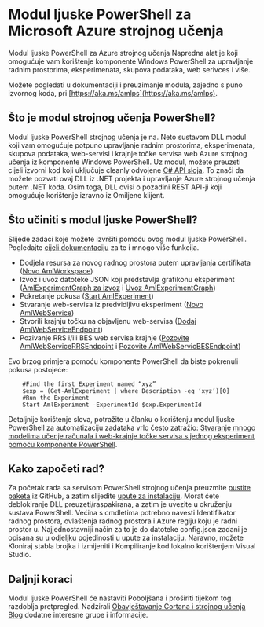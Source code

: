 <properties
    pageTitle="Modul ljuske PowerShell za strojnog učenja | Microsoft Azure"
    description="Modul ljuske PowerShell za Azure strojnog učenja dostupan je u javnom pretpregleda. Pomoću ljuske PowerShell za stvaranje i upravljanje radnim prostorima, eksperimenata, web services i drugo."
    keywords="Isprobajte linearne regresije, strojnog učenja algoritmi, strojnog učenja vodič, predvidljivu Modeliranje tehnike, eksperiment znanstvenog podataka"
    services="machine-learning"
    documentationCenter=""
    authors="hning86"
    manager="jhubbard"
    editor="cgronlun"/>

<tags
    ms.service="machine-learning"
    ms.workload="data-services"
    ms.tgt_pltfrm="na"
    ms.devlang="na"
    ms.topic="article"
    ms.date="08/05/2016"
    ms.author="garye;haining"/>

# <a name="powershell-module-for-microsoft-azure-machine-learning"></a>Modul ljuske PowerShell za Microsoft Azure strojnog učenja

Modul ljuske PowerShell za Azure strojnog učenja Napredna alat je koji omogućuje vam korištenje komponente Windows PowerShell za upravljanje radnim prostorima, eksperimenata, skupova podataka, web serivces i više.

Možete pogledati u dokumentaciji i preuzimanje modula, zajedno s puno izvornog koda, pri [https://aka.ms/amlps](https://aka.ms/amlps). 

## <a name="what-is-the-machine-learning-powershell-module"></a>Što je modul strojnog učenja PowerShell?

Modul ljuske PowerShell strojnog učenja je na. Neto sustavom DLL modul koji vam omogućuje potpuno upravljanje radnim prostorima, eksperimenata, skupova podataka, web-servisi i krajnje točke servisa web Azure strojnog učenja iz komponente Windows PowerShell. Uz modul, možete preuzeti cijeli izvorni kod koji uključuje cleanly odvojene [C# API sloja](https://github.com/hning86/azuremlps/blob/master/code/AzureMLSDK.cs). To znači da možete pozvati ovaj DLL iz .NET projekta i upravljanje Azure strojnog učenja putem .NET koda. Osim toga, DLL ovisi o pozadini REST API-ji koji omogućuje korištenje izravno iz Omiljene klijent.

## <a name="what-can-i-do-with-the-powershell-module"></a>Što učiniti s modul ljuske PowerShell?

Slijede zadaci koje možete izvršiti pomoću ovog modul ljuske PowerShell. Pogledajte [cijeli dokumentaciju](https://aka.ms/amlps) za te i mnogo više funkcija.

- Dodjela resursa za novog radnog prostora putem upravljanja certifikata ([Novo AmlWorkspace](https://github.com/hning86/azuremlps#new-amlworkspace))
- Izvoz i uvoz datoteke JSON koji predstavlja grafikonu eksperiment ([AmlExperimentGraph za izvoz](https://github.com/hning86/azuremlps#export-amlexperimentgraph) i [Uvoz AmlExperimentGraph](https://github.com/hning86/azuremlps#import-amlexperimentgraph))
- Pokretanje pokusa ([Start AmlExperiment](https://github.com/hning86/azuremlps#start-amlexperiment))
- Stvaranje web-servisa iz predvidljivu eksperiment ([Novo AmlWebService](https://github.com/hning86/azuremlps#new-amlwebservice))
- Stvorili krajnju točku na objavljenu web-servisa ([Dodaj AmlWebServiceEndpoint](https://github.com/hning86/azuremlps#add-amlwebserviceendpoint))
- Pozivanje RRS i/ili BES web servisa krajnje ([Pozovite AmlWebServiceRRSEndpoint](https://github.com/hning86/azuremlps#invoke-amlwebservicerrsendpoint) i [Pozovite AmlWebServicBESEndpoint](https://github.com/hning86/azuremlps#invoke-amlwebservicebesendpoint))

Evo brzog primjera pomoću komponente PowerShell da biste pokrenuli pokusa postojeće:

        #Find the first Experiment named “xyz”
        $exp = (Get-AmlExperiment | where Description -eq ‘xyz’)[0]
        #Run the Experiment
        Start-AmlExperiment -ExperimentId $exp.ExperimentId 

Detaljnije korištenje slova, potražite u članku o korištenju modul ljuske PowerShell za automatizaciju zadataka vrlo često zatražio: [Stvaranje mnogo modelima učenje računala i web-krajnje točke servisa s jednog eksperiment pomoću komponente PowerShell](machine-learning-create-models-and-endpoints-with-powershell.md).

## <a name="how-do-i-get-started"></a>Kako započeti rad?

Za početak rada sa servisom PowerShell strojnog učenja preuzmite [pustite paketa](https://github.com/hning86/azuremlps/releases) iz GitHub, a zatim slijedite [upute za instalaciju](https://github.com/hning86/azuremlps/blob/master/README.md). Morat ćete deblokiranje DLL preuzeti/raspakirana, a zatim je uvezite u okruženju sustava PowerShell. Većina s cmdletima potrebno navesti Identifikator radnog prostora, ovlaštenja radnog prostora i Azure regiju koju je radni prostor u. Najjednostavniji način za to je do datoteke config.json zadani je opisana su u odjeljku pojedinosti u upute za instalaciju. Naravno, možete Kloniraj stabla brojka i izmijeniti i Kompiliranje kod lokalno korištenjem Visual Studio.

## <a name="next-steps"></a>Daljnji koraci

Modul ljuske PowerShell će nastaviti Poboljšana i proširiti tijekom tog razdoblja pretpregled. Nadzirali [Obavještavanje Cortana i strojnog učenja Blog](https://blogs.technet.microsoft.com/machinelearning/) dodatne interesne grupe i informacije.

